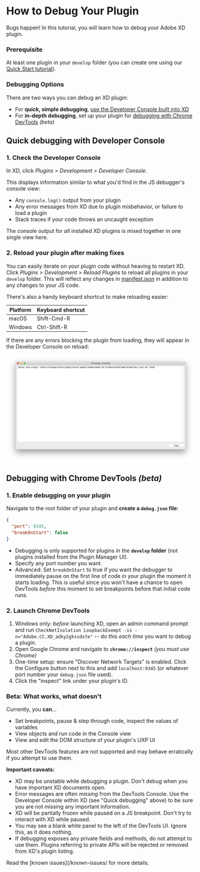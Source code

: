 # How to Debug Your Plugin

Bugs happen! In this tutorial, you will learn how to debug your Adobe XD plugin.

### Prerequisite

At least one plugin in your `develop` folder (you can create one using our [Quick Start tutorial](/tutorials/quick-start/)).

### Debugging Options

There are two ways you can debug an XD plugin:

- For **quick, simple debugging**, [use the Developer Console built into XD](#quick-debugging-with-developer-console)
- For **in-depth debugging**, set up your plugin for [debugging with Chrome DevTools](#debugging-with-chrome-devtools-beta) _(beta)_

## Quick debugging with Developer Console

### 1. Check the Developer Console

In XD, click _Plugins > Development > Developer Console_.

This displays information similar to what you'd find in the JS debugger's console view:

- Any `console.log()` output from your plugin
- Any error messages from XD due to plugin misbehavior, or failure to load a plugin
- Stack traces if your code throws an uncaught exception

The console output for _all_ installed XD plugins is mixed together in one single view here.

### 2. Reload your plugin after making fixes

You can easily iterate on your plugin code without heaving to restart XD. Click _Plugins > Development > Reload Plugins_ to reload all plugins in your `develop` folder. This will reflect any changes in [manifest.json](/reference/structure/manifest/) in addition to any changes to your JS code.

There's also a handy keyboard shortcut to make reloading easier:

| Platform | Keyboard shortcut |
| -------- | ----------------- |
| macOS    | Shift-Cmd-R       |
| Windows  | Ctrl-Shift-R      |

If there are any errors blocking the plugin from loading, they will appear in the Developer Console on reload:

![Error during reload](../../images/reload-error.png)

## Debugging with Chrome DevTools _(beta)_

### 1. Enable debugging on your plugin

Navigate to the root folder of your plugin and **create a `debug.json` file**:

```json
{
  "port": 9345,
  "breakOnStart": false
}
```

- Debugging is only supported for plugins in the **`develop` folder** (not plugins installed from the Plugin Manager UI).
- Specify any port number you want.
- Advanced: Set `breakOnStart` to true if you want the debugger to immediately pause on the first line of code in your plugin the moment it starts loading. This is useful since you won't have a chance to open DevTools _before_ this moment to set breakpoints before that initial code runs.

### 2. Launch Chrome DevTools

1. Windows only: _before_ launching XD, open an admin command prompt and run `CheckNetIsolation LoopbackExempt -is -n="Adobe.CC.XD_adky2gkssdxte"` -- do this _each time_ you want to debug a plugin.
2. Open Google Chrome and navigate to **`chrome://inspect`** _(you must use Chrome)_
3. One-time setup: ensure "Discover Network Targets" is enabled. Click the Configure button next to this and add `localhost:9345` (or whatever port number your `debug.json` file used).
4. Click the "inspect" link under your plugin's ID.

### Beta: What works, what doesn't

Currently, you **can**...

- Set breakpoints, pause & step through code, inspect the values of variables
- View objects and run code in the Console view
- View and edit the DOM structure of your plugin's UXP UI

Most other DevTools features are not supported and may behave erratically if you attempt to use them.

**Important caveats:**

- XD may be unstable while debugging a plugin. Don't debug when you have important XD documents open.
- Error messages are often _missing_ from the DevTools Console. Use the Developer Console within XD (see "Quick debugging" above) to be sure you are not missing any important information.
- XD will be partially frozen while paused on a JS breakpoint. Don't try to interact with XD while paused.
- You may see a blank white panel to the left of the DevTools UI. Ignore this, as it does nothing.
- If debugging exposes any private fields and methods, do not attempt to use them. Plugins referring to private APIs will be rejected or removed from XD's plugin listing.

Read the [known issues](/known-issues/ for more details.
